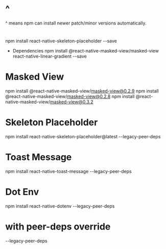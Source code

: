 

# ^ 
^ means npm can install newer patch/minor versions automatically.

#
npm install react-native-skeleton-placeholder --save
- Dependencies
npm install @react-native-masked-view/masked-view react-native-linear-gradient --save



# Masked View
npm install @react-native-masked-view/masked-view@0.2.9
npm install @react-native-masked-view/masked-view@0.2.8
npm install @react-native-masked-view/masked-view@0.3.2

# Skeleton Placeholder
npm install react-native-skeleton-placeholder@latest --legacy-peer-deps

# Toast Message
npm install react-native-toast-message --legacy-peer-deps

# Dot Env
npm install react-native-dotenv --legacy-peer-deps


# with peer-deps override
--legacy-peer-deps
